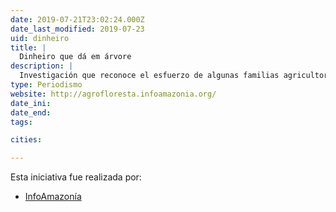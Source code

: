 ```yaml
---
date: 2019-07-21T23:02:24.000Z
date_last_modified: 2019-07-23
uid: dinheiro
title: |
  Dinheiro que dá em árvore
description: |
  Investigación que reconoce el esfuerzo de algunas familias agricultoras, técnicos y gobernantes en Brasil que buscan ser sostenibles en sus productos y en sus procesos mientras recuperan los bosques de la Amazonia.
type: Periodismo
website: http://agrofloresta.infoamazonia.org/
date_ini: 
date_end: 
tags:

cities: 

---
```


Esta iniciativa fue realizada por:

- [InfoAmazonía](/organizaciones/infoamazonia)
